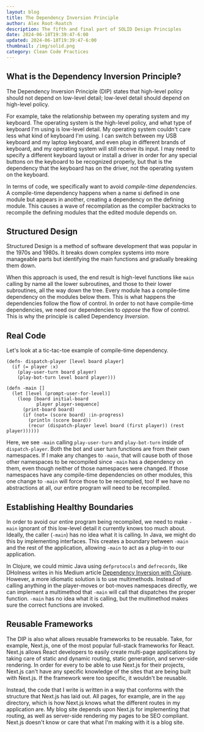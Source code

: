 ```yaml
---
layout: blog
title: The Dependency Inversion Principle
author: Alex Root-Roatch
description: The fifth and final part of SOLID Design Principles
date: 2024-06-18T19:39:47-6:00
updated: 2024-06-18T19:39:47-6:00
thumbnail: /img/solid.png
category: Clean Code Practices
---
```


## What is the Dependency Inversion Principle?

The Dependency Inversion Principle (DIP) states that high-level policy should not depend on low-level detail; low-level detail should depend on high-level policy.

For example, take the relationship between my operating system and my keyboard. The operating system is the high-level policy, and what type of keyboard I'm using is low-level detail. My operating system couldn't care less what kind of keyboard I'm using. I can switch between my USB keyboard and my laptop keyboard, and even plug in different brands of keyboard, and my operating system will still receive its input. I may need to specify a different keyboard layout or install a driver in order for any special buttons on the keyboard to be recognized properly, but that is the dependency that the keyboard has on the driver, not the operating system on the keyboard.

In terms of code, we specifically want to avoid *compile-time dependencies*. A compile-time dependency happens when a name si defined in one module but appears in another, creating a dependency on the defining module. This causes a wave of recompilation as the compiler backtracks to recompile the defining modules that the edited module depends on.  

## Structured Design

Structured Design is a method of software development that was popular in the 1970s and 1980s. It breaks down complex systems into more manageable parts but identifying the main functions and gradually breaking them down. 

When this approach is used, the end result is high-level functions like `main` calling by name all the lower subroutines, and those to their lower subroutines, all the way down the tree. Every module has a compile-time dependency on the modules below them. This is what happens the dependencies follow the flow of control. In order to not have compile-time dependencies, we need our dependencies to *oppose* the flow of control. This is why the principle is called Dependency *Inversion*. 

## Real Code

Let's look at a tic-tac-toe example of compile-time dependency.

```
(defn- dispatch-player [level board player]
  (if (= player :x)
    (play-user-turn board player)
    (play-bot-turn level board player)))

(defn -main []
  (let [level (prompt-user-for-level)]
    (loop [board initial-board
           player player-sequence]
      (print-board board)
      (if (not= (score board) :in-progress)
        (println (score board))
        (recur (dispatch-player level board (first player)) (rest player))))))
```

Here, we see `-main` calling `play-user-turn` and `play-bot-turn` inside of `dispatch-player`. Both the bot and user turn functions are from their own namespaces. If I make any changes to `-main`, that will cause both of those other namespaces to be recompiled since `-main` has a dependency on them, even though neither of those namespaces were changed. If those namespaces have any compile-time dependencies on other modules, this one change to `-main` will force those to be recompiled, too! If we have no abstractions at all, our entire program will need to be recompiled.

## Establishing Healthy Boundaries

In order to avoid our entire program being recompiled, we need to make `-main` ignorant of this low-level detail it currently knows too much about. Ideally, the caller (`-main`) has no idea what it is calling. In Java, we might do this by implementing interfaces. This creates a boundary between `-main` and the rest of the application, allowing `-main` to act as a plug-in to our application. 

In Clojure, we could mimic Java using `defprotocols` and `defrecords`, like DHolness writes in his Medium article [Dependency Inversion with Clojure](https://medium.com/@dholnessii/dependency-inversion-with-clojure-8c7d92caa0d1#:~:text=Dependency%20Inversion%20Principle,-1.&text=High%20level%20modules%20should%20not,details%2C%20not%20details%20on%20abstractions.). However, a more idiomatic solution is to use multimethods. Instead of calling anything in the player-moves or bot-moves namespaces directly, we can implement a multimethod that `-main` will call that dispatches the proper function. `-main` has no idea what it is calling, but the multimethod makes sure the correct functions are invoked.  

## Reusable Frameworks

The DIP is also what allows reusable frameworks to be reusable. Take, for example, Next.js, one of the most popular full-stack frameworks for React. Next.js allows React developers to easily create multi-page applications by taking care of static and dynamic routing, static generation, and server-side rendering. In order for every to be able to use Next.js for their projects, Next.js can't have any specific knowledge of the sites that are being built with Next.js. If the framework were too specific, it wouldn't be reusable. 

Instead, the code that I write is written in a way that conforms with the structure that Next.js has laid out. All pages, for example, are in the `app` directory, which is how Next.js knows what the different routes in my application are. My blog site depends upon Next.js for implementing that routing, as well as server-side rendering my pages to be SEO compliant. Next.js doesn't know or care that what I'm making with it is a blog site. 

